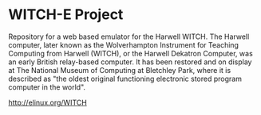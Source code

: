 WITCH-E Project
=========

Repository for a web based emulator for the Harwell
WITCH. The Harwell computer, later known as the Wolverhampton Instrument for
Teaching Computing from Harwell (WITCH), or the Harwell Dekatron Computer,
was an early British relay-based computer. It has been restored and on
display at The National Museum of Computing at Bletchley Park, where it
is described as "the oldest original functioning electronic stored program
computer in the world".

http://elinux.org/WITCH